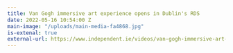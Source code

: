 ```yaml
---
title: Van Gogh immersive art experience opens in Dublin's RDS
date: 2022-05-16 10:54:00 Z
main-image: "/uploads/main-media-fa4868.jpg"
is-extenal: true
external-url: https://www.independent.ie/videos/van-gogh-immersive-art-experience-opens-in-dublins-rds-41655286.html
---
```


